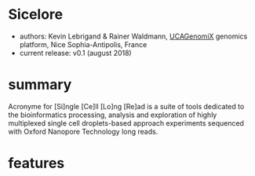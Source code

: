 # Sicelore

- authors: Kevin Lebrigand & Rainer Waldmann, <a href="http://www.genomique.eu">UCAGenomiX</a> genomics platform, Nice Sophia-Antipolis, France
- current release: v0.1 (august 2018)

# summary
Acronyme for [Si]ngle [Ce]ll [Lo]ng [Re]ad is a suite of tools dedicated to the bioinformatics processing, analysis 
and exploration of highly multiplexed single cell droplets-based approach experiments sequenced with Oxford Nanopore 
Technology long reads.

# features




